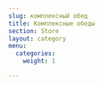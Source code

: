 ```yaml
---
slug: комплексный обед
title: Комплексные обеды
section: Store
layout: category
menu:
  categories:
    weight: 1

---
```

